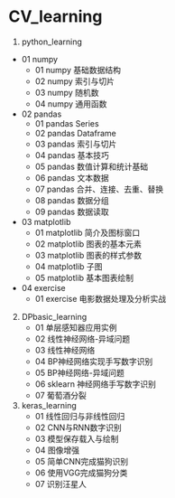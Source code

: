 # CV_learning
1. python_learning
  * 01 numpy
    * 01 numpy 基础数据结构
    * 02 numpy 索引与切片
    * 03 numpy 随机数
    * 04 numpy 通用函数
  * 02 pandas
    * 01 pandas Series
    * 02 pandas Dataframe
    * 03 pandas 索引与切片
    * 04 pandas 基本技巧
    * 05 pandas 数值计算和统计基础
    * 06 pandas 文本数据
    * 07 pandas 合并、连接、去重、替换
    * 08 pandas 数据分组
    * 09 pandas 数据读取
  * 03 matplotlib
    * 01 matplotlib 简介及图标窗口
    * 02 matplotlib 图表的基本元素
    * 03 matplotlib 图表的样式参数
    * 04 matplotlib 子图
    * 05 matplotlib 基本图表绘制
  * 04 exercise
    * 01 exercise 电影数据处理及分析实战

2. DPbasic_learning
   * 01 单层感知器应用实例
   * 02 线性神经网络-异域问题
   * 03 线性神经网络
   * 04 BP神经网络实现手写数字识别
   * 05 BP神经网络-异域问题
   * 06 sklearn 神经网络手写数字识别
   * 07 葡萄酒分裂
3. keras_learning
   * 01 线性回归与非线性回归
   * 02 CNN与RNN数字识别
   * 03 模型保存载入与绘制
   * 04 图像增强
   * 05 简单CNN完成猫狗识别
   * 06 使用VGG完成猫狗分类
   * 07 识别汪星人
   
